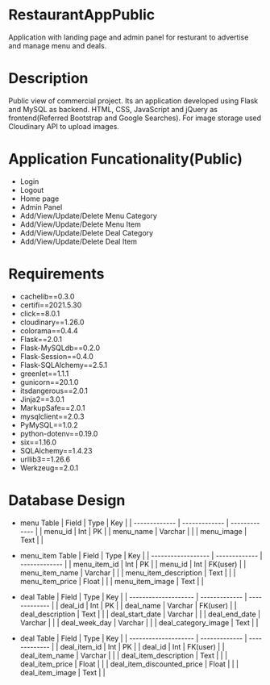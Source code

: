 # RestaurantAppPublic
Application with landing page and admin panel for resturant to advertise and manage menu and deals.


# Description
Public view of commercial project.
Its an application developed using Flask and MySQL as backend.
HTML, CSS, JavaScript and jQuery as frontend(Referred Bootstrap and Google Searches).
For image storage used Cloudinary API to upload images.

# Application Funcationality(Public)
- Login
- Logout
- Home page
- Admin Panel
- Add/View/Update/Delete Menu Category
- Add/View/Update/Delete Menu Item
- Add/View/Update/Delete Deal Category
- Add/View/Update/Delete Deal Item

# Requirements
- cachelib==0.3.0
- certifi==2021.5.30
- click==8.0.1
- cloudinary==1.26.0
- colorama==0.4.4
- Flask==2.0.1
- Flask-MySQLdb==0.2.0
- Flask-Session==0.4.0
- Flask-SQLAlchemy==2.5.1
- greenlet==1.1.1
- gunicorn==20.1.0
- itsdangerous==2.0.1
- Jinja2==3.0.1
- MarkupSafe==2.0.1
- mysqlclient==2.0.3
- PyMySQL==1.0.2
- python-dotenv==0.19.0
- six==1.16.0
- SQLAlchemy==1.4.23
- urllib3==1.26.6
- Werkzeug==2.0.1


# Database Design
- menu Table
  | Field         | Type          | Key           |
  | ------------- | ------------- | ------------- |
  | menu_id       | Int           | PK            |
  | menu_name     | Varchar       |               |
  | menu_image | Text       |               |
  
- menu_item Table
  | Field              | Type          | Key           |
  | ------------------ | ------------- | ------------- |
  | menu_item_id        | Int           | PK            |
  | menu_id          | Int       |     FK(user)           |
  | menu_item_name | Varchar           |      |
  | menu_item_description | Text           |        |
  | menu_item_price    | Float       |               |
  | menu_item_image | Text       |               |
  
- deal Table
  | Field                | Type          | Key           |
  | -------------------- | ------------- | ------------- |
  | deal_id           | Int           | PK            |
  | deal_name | Varchar           | FK(user)      |
  | deal_description   | Text           |        |
  | deal_start_date       | Varchar       |               |
  | deal_end_date       | Varchar       |               |
  | deal_week_day       | Varchar       |               |
  | deal_category_image       | Text       |               |
  
- deal Table
  | Field                | Type          | Key           |
  | -------------------- | ------------- | ------------- |
  | deal_item_id           | Int           | PK            |
  | deal_id | Int           | FK(user)      |
  | deal_item_name   | Varchar           |       |
  | deal_item_description       | Text       |               |
  | deal_item_price       | Float       |               |
  | deal_item_discounted_price       | Float       |               |
  | deal_item_image       | Text       |               |
